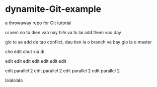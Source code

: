 # dynamite-Git-example
a throwaway repo for Git tutorial

ui xem no tu dien vao nay
hihi va to lai add them vao day

gio to se add de tao conflict, dau tien la o branch
va bay gio la o master

cho edit chut xiu di

edit
edit
edit
edit
edit
edit
edit




edit parallel 2
edit parallel 2
edit parallel 2
edit parallel 2


lalalalala

